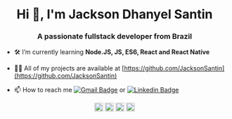 <h1 align="center">Hi 👋, I'm Jackson Dhanyel Santin</h1>
<h3 align="center">A passionate fullstack developer from Brazil</h3>

- 🛠 I’m currently learning **Node.JS, JS, ES6, React and React Native**

- 👨‍💻 All of my projects are available at [https://github.com/JacksonSantin](https://github.com/JacksonSantin)

- 📫 How to reach me [![Gmail Badge](https://img.shields.io/badge/-jackdhanyelsn@gmail.com-c14438?style=flat-square&logo=Gmail&logoColor=white&link=mailto:jackdhanyelsn@gmail.com)](mailto:jackdhanyelsn@gmail.com) or [![Linkedin Badge](https://img.shields.io/badge/-JacksonSantin-blue?style=flat-square&logo=Linkedin&logoColor=white&link=https://www.linkedin.com/in/jackson-dhanyel-santin/)](https://www.linkedin.com/in/jackson-dhanyel-santin/)

<p align="center">
<a href="https://twitter.com/dhanyeljack" target="blank"><img align="center" src="https://cdn.jsdelivr.net/npm/simple-icons@3.0.1/icons/twitter.svg" alt="dhanyeljack" height="20" width="20" /></a>
<a href="https://linkedin.com/in/jackson-dhanyel-santin" target="blank"><img align="center" src="https://cdn.jsdelivr.net/npm/simple-icons@3.0.1/icons/linkedin.svg" alt="jackson-dhanyel-santin" height="20" width="20" /></a>
<a href="https://fb.com/jackson.santin.52" target="blank"><img align="center" src="https://cdn.jsdelivr.net/npm/simple-icons@3.0.1/icons/facebook.svg" alt="jackson.santin.52" height="20" width="20" /></a>
<a href="https://instagram.com/jackson_santin" target="blank"><img align="center" src="https://cdn.jsdelivr.net/npm/simple-icons@3.0.1/icons/instagram.svg" alt="jackson_santin" height="20" width="20" /></a>
</p>

